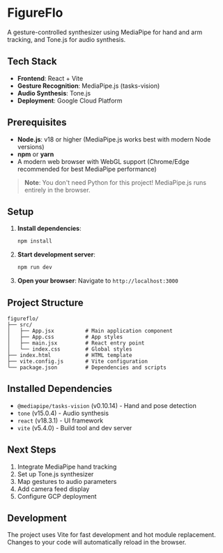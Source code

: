 # FigureFlo

A gesture-controlled synthesizer using MediaPipe for hand and arm tracking, and Tone.js for audio synthesis.

## Tech Stack

- **Frontend**: React + Vite
- **Gesture Recognition**: MediaPipe.js (tasks-vision)
- **Audio Synthesis**: Tone.js
- **Deployment**: Google Cloud Platform

## Prerequisites

- **Node.js**: v18 or higher (MediaPipe.js works best with modern Node versions)
- **npm** or **yarn**
- A modern web browser with WebGL support (Chrome/Edge recommended for best MediaPipe performance)

> **Note**: You don't need Python for this project! MediaPipe.js runs entirely in the browser.

## Setup

1. **Install dependencies**:
   ```bash
   npm install
   ```

2. **Start development server**:
   ```bash
   npm run dev
   ```

3. **Open your browser**:
   Navigate to `http://localhost:3000`

## Project Structure

```
figureflo/
├── src/
│   ├── App.jsx          # Main application component
│   ├── App.css          # App styles
│   ├── main.jsx         # React entry point
│   └── index.css        # Global styles
├── index.html           # HTML template
├── vite.config.js       # Vite configuration
└── package.json         # Dependencies and scripts
```

## Installed Dependencies

- `@mediapipe/tasks-vision` (v0.10.14) - Hand and pose detection
- `tone` (v15.0.4) - Audio synthesis
- `react` (v18.3.1) - UI framework
- `vite` (v5.4.0) - Build tool and dev server

## Next Steps

1. Integrate MediaPipe hand tracking
2. Set up Tone.js synthesizer
3. Map gestures to audio parameters
4. Add camera feed display
5. Configure GCP deployment

## Development

The project uses Vite for fast development and hot module replacement. Changes to your code will automatically reload in the browser.

